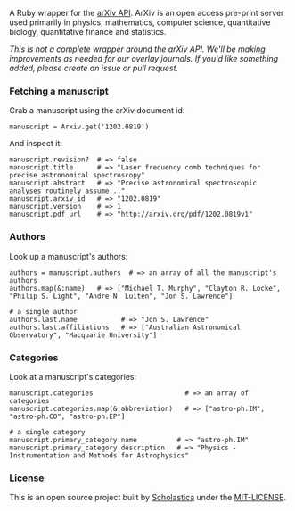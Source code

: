 A Ruby wrapper for the [arXiv API](http://arxiv.org/help/api/index). ArXiv is an open access pre-print server used primarily in physics, mathematics, computer science, quantitative biology, quantitative finance and statistics.

_This is not a complete wrapper around the arXiv API. We'll be making improvements as needed for our overlay journals. If you'd like something added, please create an issue or pull request._

### Fetching a manuscript
Grab a manuscript using the arXiv document id:

    manuscript = Arxiv.get('1202.0819')

And inspect it:

    manuscript.revision?  # => false
    manuscript.title      # => "Laser frequency comb techniques for precise astronomical spectroscopy"
    manuscript.abstract   # => "Precise astronomical spectroscopic analyses routinely assume..."
    manuscript.arxiv_id   # => "1202.0819"
    manuscript.version    # => 1
    manuscript.pdf_url    # => "http://arxiv.org/pdf/1202.0819v1"

### Authors
Look up a manuscript's authors:

    authors = manuscript.authors  # => an array of all the manuscript's authors
    authors.map(&:name)   # => ["Michael T. Murphy", "Clayton R. Locke", "Philip S. Light", "Andre N. Luiten", "Jon S. Lawrence"]

    # a single author
    authors.last.name           # => "Jon S. Lawrence"
    authors.last.affiliations   # => ["Australian Astronomical Observatory", "Macquarie University"]

### Categories
Look at a manuscript's categories:

    manuscript.categories                       # => an array of categories
    manuscript.categories.map(&:abbreviation)   # => ["astro-ph.IM", "astro-ph.CO", "astro-ph.EP"]

    # a single category
    manuscript.primary_category.name          # => "astro-ph.IM"
    manuscript.primary_category.description   # => "Physics - Instrumentation and Methods for Astrophysics"

### License
This is an open source project built by [Scholastica](https://scholasticahq.com) under the [MIT-LICENSE](https://github.com/scholastica/timber/blob/master/MIT-LICENSE).

